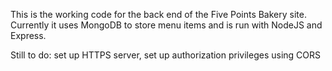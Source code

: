 This is the working code for the back end of the Five Points Bakery site. Currently it uses MongoDB to store menu items and is run with NodeJS and Express. 

Still to do: set up HTTPS server, set up authorization privileges using CORS